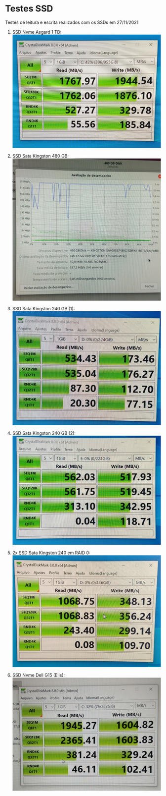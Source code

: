 # Testes SSD

Testes de leitura e escrita realizados com os SSDs em 27/11/2021

1. SSD Nvme Asgard 1 TB:
![SSD Nvme 1TB](/docs/images/ssd-nvme-1tb.jpeg)

2. SSD Sata Kingston 480 GB:
![SSD Sata 480GB](/docs/images/ssd-kingston-480gb.jpeg)

3. SSD Sata Kingston 240 GB (1):
![SSD Sata 240GB (1)](/docs/images/ssd-kingston-240gb-a.jpeg)

4. SSD Sata Kingston 240 GB (2):
![SSD Sata 240GB (2)](/docs/images/ssd-kingston-240gb-b.jpeg)

5. 2x SSD Sata Kingston 240 em RAID 0:
![SSD Sata Raid 0](/docs/images/2x-ssd-kingston-240gb-raid0.jpeg)

6. SSD Nvme Dell G15 (Elis):
![SSD Nvme Dell G15](/docs/images/nvme-dell-g15.jpeg)
